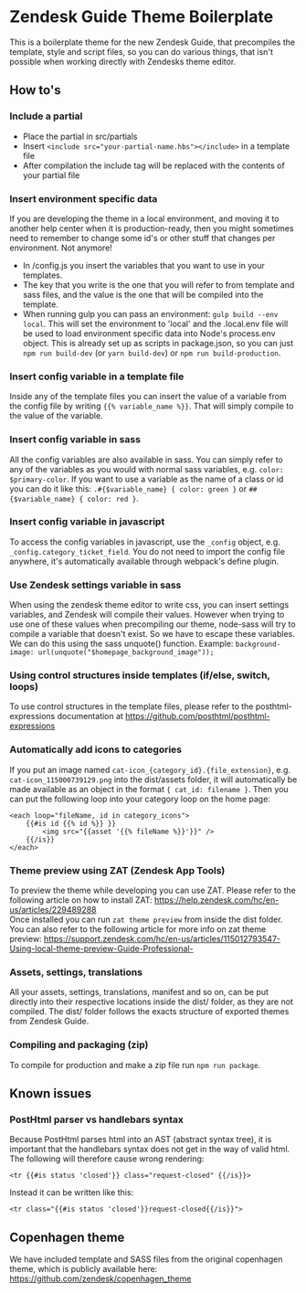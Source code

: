 # Zendesk Guide Theme Boilerplate

This is a boilerplate theme for the new Zendesk Guide, that precompiles the template, style and script files, so you can do various things, that isn't possible when working directly with Zendesks theme editor.

## How to's

### Include a partial

- Place the partial in src/partials
- Insert `<include src="your-partial-name.hbs"></include>` in a template file
- After compilation the include tag will be replaced with the contents of your partial file

### Insert environment specific data

If you are developing the theme in a local environment, and moving it to another help center when it is production-ready, then you might sometimes need to remember to change some id's or other stuff that changes per environment. Not anymore!

- In /config.js you insert the variables that you want to use in your templates.
- The key that you write is the one that you will refer to from template and sass files, and the value is the one that will be compiled into the template.
- When running gulp you can pass an environment: `gulp build --env local`. This will set the environment to 'local' and the .local.env file will be used to load environment specific data into Node's process.env object. This is already set up as scripts in package.json, so you can just `npm run build-dev` (or `yarn build-dev`) or `npm run build-production`.

### Insert config variable in a template file

Inside any of the template files you can insert the value of a variable from the config file by writing `{{% variable_name %}}`. That will simply compile to the value of the variable.

### Insert config variable in sass

All the config variables are also available in sass. You can simply refer to any of the variables as you would with normal sass variables, e.g. `color: $primary-color`. If you want to use a variable as the name of a class or id you can do it like this: `.#{$variable_name} { color: green }` or `##{$variable_name} { color: red }`.

### Insert config variable in javascript

To access the config variables in javascript, use the `_config` object, e.g. `_config.category_ticket_field`. You do not need to import the config file anywhere, it's automatically available through webpack's define plugin.

### Use Zendesk settings variable in sass

When using the zendesk theme editor to write css, you can insert settings variables, and Zendesk will compile their values. However when trying to use one of these values when precompiling our theme, node-sass will try to compile a variable that doesn't exist. So we have to escape these variables. We can do this using the sass unquote() function. Example: `background-image: url(unquote("$homepage_background_image"));`

### Using control structures inside templates (if/else, switch, loops)

To use control structures in the template files, please refer to the posthtml-expressions documentation at https://github.com/posthtml/posthtml-expressions

### Automatically add icons to categories

If you put an image named `cat-icon_{category_id}.{file_extension}`, e.g. `cat-icon_115000739129.png` into the dist/assets folder, it will automatically be made available as an object in the format `{ cat_id: filename }`. Then you can put the following loop into your category loop on the home page:

```
<each loop="fileName, id in category_icons">
    {{#is id {{% id %}} }}
        <img src="{{asset '{{% fileName %}}'}}" />
    {{/is}}
</each>
```

### Theme preview using ZAT (Zendesk App Tools)

To preview the theme while developing you can use ZAT. Please refer to the following article on how to install ZAT: https://help.zendesk.com/hc/en-us/articles/229489288  
Once installed you can run `zat theme preview` from inside the dist folder. You can also refer to the following article for more info on zat theme preview: https://support.zendesk.com/hc/en-us/articles/115012793547-Using-local-theme-preview-Guide-Professional-

### Assets, settings, translations

All your assets, settings, translations, manifest and so on, can be put directly into their respective locations inside the dist/ folder, as they are not compiled. The dist/ folder follows the exacts structure of exported themes from Zendesk Guide.

### Compiling and packaging (zip)

To compile for production and make a zip file run `npm run package`.

## Known issues

### PostHtml parser vs handlebars syntax

Because PostHtml parses html into an AST (abstract syntax tree), it is important that the handlebars syntax does not get in the way of valid html. The following will therefore cause wrong rendering:

```
<tr {{#is status 'closed'}} class="request-closed" {{/is}}>
```

Instead it can be written like this:

```
<tr class="{{#is status 'closed'}}request-closed{{/is}}">
```

## Copenhagen theme

We have included template and SASS files from the original copenhagen theme, which is publicly available here: https://github.com/zendesk/copenhagen_theme
